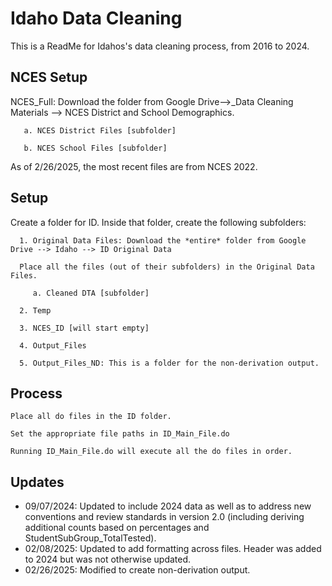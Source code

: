 
# Idaho Data Cleaning

This is a ReadMe for Idahos's data cleaning process, from 2016 to 2024.

## NCES Setup

NCES_Full: Download the folder from Google Drive-->_Data Cleaning Materials --> NCES District and School Demographics.
    
       a. NCES District Files [subfolder] 

       b. NCES School Files [subfolder]

As of 2/26/2025, the most recent files are from NCES 2022. 

## Setup

Create a folder for ID. Inside that folder, create the following subfolders:
      
      1. Original Data Files: Download the *entire* folder from Google Drive --> Idaho --> ID Original Data 
      
      Place all the files (out of their subfolders) in the Original Data Files. 
      
         a. Cleaned DTA [subfolder]
         
      2. Temp
         
      3. NCES_ID [will start empty]
           
      4. Output_Files
      
      5. Output_Files_ND: This is a folder for the non-derivation output.

## Process
    Place all do files in the ID folder.
    
    Set the appropriate file paths in ID_Main_File.do
    
    Running ID_Main_File.do will execute all the do files in order.

## Updates
- 09/07/2024: Updated to include 2024 data as well as to address new conventions and review standards in version 2.0 (including deriving additional counts based on percentages and StudentSubGroup_TotalTested).
- 02/08/2025: Updated to add formatting across files. Header was added to 2024 but was not otherwise updated.
- 02/26/2025: Modified to create non-derivation output. 

